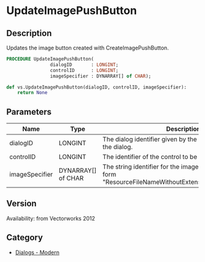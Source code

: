 # UpdateImagePushButton

## Description
Updates the image button created with CreateImagePushButton.

```pascal
PROCEDURE UpdateImagePushButton(
				dialogID       : LONGINT;
				controlID      : LONGINT;
				imageSpecifier : DYNARRAY[] of CHAR);
```

```python
def vs.UpdateImagePushButton(dialogID, controlID, imageSpecifier):
    return None
```

## Parameters
|Name|Type|Description|
|---|---|---|
|dialogID|LONGINT|The dialog identifier given by the command to create the dialog.|
|controlID|LONGINT|The identifier of the control to be updated.|
|imageSpecifier|DYNARRAY[] of CHAR|The string identifier for the image. It should be of the form &quot;ResourceFileNameWithoutExtension/PathOfImageFile&quot;.|

## Version
Availability: from Vectorworks 2012

## Category
* [Dialogs - Modern](../Categories/Dialogs%20-%20Modern.md)
